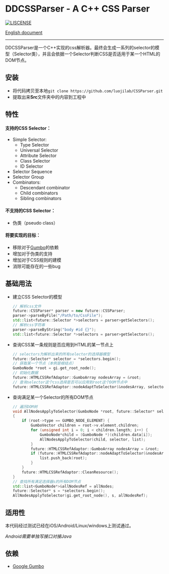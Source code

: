 # DDCSSParser - A C++ CSS Parser

[![LISCENSE](https://camo.githubusercontent.com/99ff4b220c782b6a79fb75b9020a3f610ce0c55f/68747470733a2f2f696d672e736869656c64732e696f2f62616467652f4c6963656e73652d417061636865253230322e302d6f72616e67652e737667)](./LICENSE)

[English document](./README-EN.md)

------

DDCSSParser是一个C++实现的css解析器。最终会生成一系列的selector的模型（Selector类），并且会依据一个Selector判断CSS是否适用于某一个HTML的DOM节点。

## 安装

* 将代码拷贝至本地`git clone https://github.com/luojilab/CSSParser.git`
* 提取出来**Src**文件夹中的内容到工程中

## 特性

#### 支持的CSS Selector：

* Simple Selector:
  * Type Selector
  * Universal Selector
  * Attribute Selector
  * Class Selector
  * ID Selector
* Selector Sequence
* Selector Group
* Combinators:
  * Descendant combinator
  * Child combinators
  * Sibling combinators

#### 不支持的CSS Selector：

* 伪类（pseudo class）

#### 将要实现的目标：

* 移除对于[Gumbo](https://github.com/google/gumbo-parser)的依赖
* 增加对于伪类的支持
* 增加对于CSS规则的建模
* 消除可能存在的一些bug

## 基础用法

* 建立CSS Selector的模型

  ```c++
  // 解析css文件
  future::CSSParser* parser = new future::CSSParser;
  parser->parseByFile("/Path/to/CssFile");
  std::list<future::Selector *>selectors = parser>getSelectors();
  // 解析css字符串
  parser->parseByString("body #id {}");
  std::list<future::Selector *>selectors = parser>getSelectors();
  ```

* 查询CSS某一条规则是否应用到HTML的某一节点上

  ```c++
  // selectors为解析出来的所有selector的选择器模型
  future::Selector* selector = *selectors.begin();
  // 获取某一个节点（本例是根结点）
  GumboNode *root = gi.get_root_node();
  // 初始化数据
  future::HTMLCSSRefAdaptor::GumboArray nodesArray = &root;
  // 查询selector这个css选择是否可以应用到root这个DOM节点中
  future::HTMLCSSRefAdaptor::nodeAdaptToSelector(&nodesArray, selector);
  ```

* 查询满足某一个Selector的所有DOM节点

  ```c++
  // 遍历DOM树
  void AllNodesApplyToSelector(GumboNode *root, future::Selector* selector, std::list<GumboNode *>&list)
  {
      if (root->type == GUMBO_NODE_ELEMENT) {
          GumboVector children = root->v.element.children;
          for (unsigned int i = 0; i < children.length; i++) {
              GumboNode*child = (GumboNode *)(children.data[i]);
              AllNodesApplyToSelector(child, selector, list);
          }
          future::HTMLCSSRefAdaptor::GumboArray nodesArray = &root;
          if (future::HTMLCSSRefAdaptor::nodeAdaptToSelector(&nodesArray, selector)) {
              list.push_back(root);
          }
      }
      future::HTMLCSSRefAdaptor::CleanResource();
  }
  // 查找所有满足选择器s的所有DOM节点
  std::list<GumboNode*>&allNodesRef = allNodes;
  future::Selector* s = *selectors.begin();
  AllNodesApplyToSelector(gi.get_root_node(), s, allNodesRef);
  ```

## 适用性

本代码经过测试已经在iOS/Android/Linux/windows上测试通过。

*Android需要单独写接口对接Java*


## 依赖

* [Google Gumbo](https://github.com/google/gumbo-parser)

